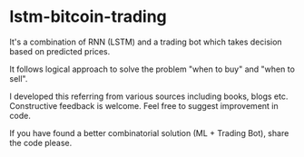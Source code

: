 # lstm-bitcoin-trading

It's a combination of RNN (LSTM) and a trading bot which takes decision based on predicted prices. 

It follows logical approach to solve the problem "when to buy" and "when to sell". 

I developed this referring from various sources including books, blogs etc. Constructive feedback is welcome. Feel free to suggest improvement in code. 

If you have found a better combinatorial solution (ML + Trading Bot), share the code please.  
